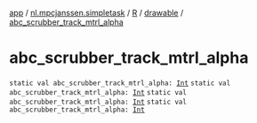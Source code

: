 [app](../../../index.md) / [nl.mpcjanssen.simpletask](../../index.md) / [R](../index.md) / [drawable](index.md) / [abc_scrubber_track_mtrl_alpha](.)

# abc_scrubber_track_mtrl_alpha

`static val abc_scrubber_track_mtrl_alpha: `[`Int`](https://kotlinlang.org/api/latest/jvm/stdlib/kotlin/-int/index.html)
`static val abc_scrubber_track_mtrl_alpha: `[`Int`](https://kotlinlang.org/api/latest/jvm/stdlib/kotlin/-int/index.html)
`static val abc_scrubber_track_mtrl_alpha: `[`Int`](https://kotlinlang.org/api/latest/jvm/stdlib/kotlin/-int/index.html)
`static val abc_scrubber_track_mtrl_alpha: `[`Int`](https://kotlinlang.org/api/latest/jvm/stdlib/kotlin/-int/index.html)